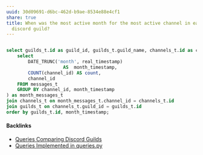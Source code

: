 ```yaml
---
uuid: 30d09691-d6bc-462d-b9ae-8534e88e4cf1
share: true
title: When was the most active month for the most active channel in each
  discord guild?
---
```

``` SQL

select guilds_t.id as guild_id, guilds_t.guild_name, channels_t.id as channel_id, channels_t.channel_name, month_timestamp, count from (
	select
		DATE_TRUNC('month', real_timestamp)
			         AS  month_timestamp,
	    COUNT(channel_id) AS count,
	    channel_id
	FROM messages_t
	GROUP BY channel_id, month_timestamp
) as month_messages_t
join channels_t on month_messages_t.channel_id = channels_t.id
join guilds_t on channels_t.guild_id = guilds_t.id
order by guilds_t.id, month_timestamp;

```

#### Backlinks

* [Queries Comparing Discord Guilds](/0c4bbdac-febf-4e8e-861f-c36ef88a71c9)
* [Queries Implemented in queries.py](/3a44d50b-0280-42f8-8fa0-6c15d4ffe161)
